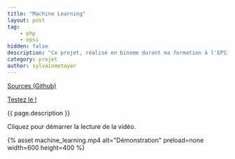 ```yaml
---
title: "Machine Learning"
layout: post
tag: 
    - php
    - epsi
hidden: false
description: "Ce projet, réalisé en binome durant ma formation à l'EPSI avait pour but de découvrir le fonctionnement des algorithmes de machine learning."
category: projet
author: sylvainmetayer
---
```


[Sources (Github)](https://github.com/EPSIBordeaux/epsi-expert-system)

[Testez le !](https://machine-learning.epsi-bordeaux.fr/)

{{ page.description }}

Cliquez pour démarrer la lecture de la vidéo.

{% asset machine_learning.mp4 alt="Démonstration" preload=none width=600 height=400 %}

